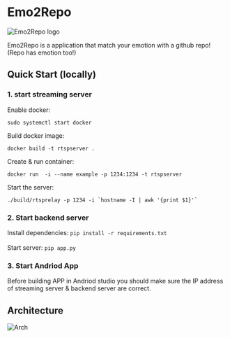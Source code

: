 # Emo2Repo

![Emo2Repo logo](https://i.imgur.com/ypC3rVf.png)

Emo2Repo is a application that match your emotion with a github repo! (Repo has emotion too!)


## Quick Start (locally)

### 1. start streaming server

Enable docker:
```
sudo systemctl start docker
```

Build docker image:
```
docker build -t rtspserver .
```
Create & run container:
```
docker run  -i --name example -p 1234:1234 -t rtspserver
```
Start the server:
```
./build/rtsprelay -p 1234 -i `hostname -I | awk '{print $1}'`
```
### 2. Start backend server

Install dependencies:
`pip install -r requirements.txt`
<br>
<br>
Start server:
```pip app.py```

### 3. Start Andriod App 
Before building APP in Andriod studio you should make sure the IP address of streaming server & backend server are correct.

## Architecture

![Arch](https://i.imgur.com/qOrh7yD.png)
